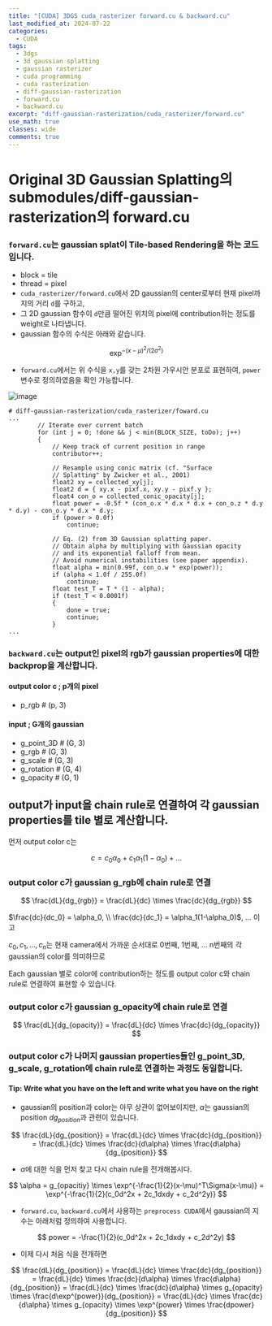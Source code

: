 ```yaml
---
title: "[CUDA] 3DGS cuda_rasterizer forward.cu & backward.cu"
last_modified_at: 2024-07-22
categories:
  - CUDA
tags:
  - 3dgs
  - 3d gaussian splatting
  - gaussian rasterizer
  - cuda programming
  - cuda rasterization
  - diff-gaussian-rasterization
  - forward.cu
  - backward.cu
excerpt: "diff-gaussian-rasterization/cuda_rasterizer/forward.cu"
use_math: true
classes: wide
comments: true
---
```


# Original 3D Gaussian Splatting의 submodules/diff-gaussian-rasterization의 forward.cu

### `forward.cu`는 gaussian splat이 Tile-based Rendering을 하는 코드입니다.
- block = tile
- thread = pixel
- `cuda_rasterizer/forward.cu`에서 2D gaussian의 center로부터 현재 pixel까지의 거리 `d`를 구하고,
- 그 2D gaussian 함수이 `d`만큼 떨어진 위치의 pixel에 contribution하는 정도를 weight로 나타냅니다.
- gaussian 함수의 수식은 아래와 같습니다.
  
$$
\exp^{-(x-\mu)^2/(2\sigma^2)}
$$

- `forward.cu`에서는 위 수식을 `x,y`를 갖는 2차원 가우시안 분포로 표현하여, `power` 변수로 정의하였음을 확인 가능합니다.

![image](https://github.com/user-attachments/assets/73f22f0b-1ffb-4d36-93ef-7d429b614725)


```cuda
# diff-gaussian-rasterization/cuda_rasterizer/foward.cu
...
		// Iterate over current batch
		for (int j = 0; !done && j < min(BLOCK_SIZE, toDo); j++)
		{
			// Keep track of current position in range
			contributor++;

			// Resample using conic matrix (cf. "Surface 
			// Splatting" by Zwicker et al., 2001)
			float2 xy = collected_xy[j];
			float2 d = { xy.x - pixf.x, xy.y - pixf.y };
			float4 con_o = collected_conic_opacity[j];
			float power = -0.5f * (con_o.x * d.x * d.x + con_o.z * d.y * d.y) - con_o.y * d.x * d.y;
			if (power > 0.0f)
				continue;

			// Eq. (2) from 3D Gaussian splatting paper.
			// Obtain alpha by multiplying with Gaussian opacity
			// and its exponential falloff from mean.
			// Avoid numerical instabilities (see paper appendix). 
			float alpha = min(0.99f, con_o.w * exp(power));
			if (alpha < 1.0f / 255.0f)
				continue;
			float test_T = T * (1 - alpha);
			if (test_T < 0.0001f)
			{
				done = true;
				continue;
			}
...
```


### `backward.cu`는 output인 pixel의 rgb가 gaussian properties에 대한 backprop을 계산합니다.

#### output color c ; p개의 pixel
- p_rgb # (p, 3)

#### input ; G개의 gaussian
- g_point_3D # (G, 3)
- g_rgb # (G, 3)
- g_scale # (G, 3)
- g_rotation # (G, 4)
- g_opacity # (G, 1)

## output가 input을 chain rule로 연결하여 각 gaussian properties를 tile 별로 계산합니다.

먼저 output color c는

$$
c = c_0\alpha_0 + c_1\alpha_1(1-\alpha_0) + ...
$$

### output color c가 gaussian g_rgb에 chain rule로 연결

$$
\frac{dL}{dg_{rgb}} = \frac{dL}{dc} \times \frac{dc}{dg_{rgb}}
$$

$\frac{dc}{dc_0} = \alpha_0, \\ \frac{dc}{dc_1} = \alpha_1(1-\alpha_0)$, ... 이고

$c_0, c_1, ... , c_n$는 현재 camera에서 가까운 순서대로 0번째, 1번째, ... n번째의 각 gaussian의 color를 의미하므로

Each gaussian 별로 color에 contribution하는 정도를 output color c와 chain rule로 연결하여 표현할 수 있습니다.

### output color c가 gaussian g_opacity에 chain rule로 연결
  
$$
\frac{dL}{dg_{opacity}} = \frac{dL}{dc} \times \frac{dc}{dg_{opacity}}
$$

### output color c가 나머지 gaussian properties들인 g_point_3D, g_scale, g_rotation에 chain rule로 연결하는 과정도 동일합니다.

#### Tip: Write what you have on the left and write what you have on the right

- gaussian의 position과 color는 아무 상관이 없어보이지만, $\alpha$는 gaussian의 position $dg_{position}$과 관련이 있습니다.

$$
\frac{dL}{dg_{position}} = \frac{dL}{dc} \times \frac{dc}{dg_{position}} = \frac{dL}{dc} \times \frac{dc}{d\alpha} \times \frac{d\alpha}{dg_{position}}
$$

- $\alpha$에 대한 식을 먼저 찾고 다시 chain rule을 전개해봅시다.

$$
\alpha = g_{opacitiy} \times \exp^{-\frac{1}{2}(x-\mu)^T\Sigma(x-\mu)} = \exp^{-\frac{1}{2}(c_0d^2x + 2c_1dxdy + c_2d^2y)}
$$

- `forward.cu`, `backward.cu`에서 사용하는 `preprocess CUDA`에서 gaussian의 지수는 아래처럼 정의하여 사용합니다.

$$
power = -\frac{1}{2}(c_0d^2x + 2c_1dxdy + c_2d^2y)
$$

- 이제 다시 처음 식을 전개하면

$$
\frac{dL}{dg_{position}} = \frac{dL}{dc} \times \frac{dc}{dg_{position}} = \frac{dL}{dc} \times \frac{dc}{d\alpha} \times \frac{d\alpha}{dg_{position}} = \frac{dL}{dc} \times \frac{dc}{d\alpha} \times g_{opacity} \times \frac{d\exp^{power}}{dg_{position}} = \frac{dL}{dc} \times \frac{dc}{d\alpha} \times g_{opacity} \times \exp^{power} \times \frac{dpower}{dg_{position}}
$$
